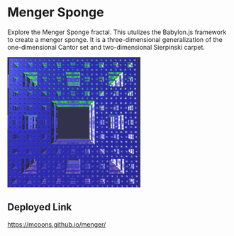# Menger Sponge

Explore the Menger Sponge fractal.  This utulizes the Babylon.js framework to create a menger sponge. It is a three-dimensional generalization of the one-dimensional Cantor set and two-dimensional Sierpinski carpet. 

![Menger Sponge](/thumb.png)


## Deployed Link
https://mcoons.github.io/menger/
 
